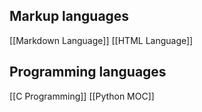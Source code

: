 
## Markup languages
[[Markdown Language]]
[[HTML Language]]

## Programming languages
[[C Programming]]
[[Python MOC]]